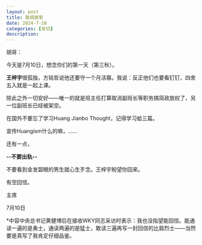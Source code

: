 ```yaml
---
layout: post
title: 致胡宸荣
date: 2024-7-10
categories: [亲切]
description: 
---
```


胡哥：

今天是7月10日，想念你们的第一天（第三秋）。

**王梓宇**很孤独，方铭哲说他还要守一个月活寡。我说：反正他们也要看钉钉，四舍五入就是一起上课。

除此之外一切安好——唯一的就是班主任打算取消副班长等职务搞简政放权了，另一位副班长已经被架空。

在国外不要忘了学习Huang Jianbo Thought，记得学习蛤三篇。

宣传Huangism什么的嘛，……

还有一点，

**--不要出轨--**

不要看到金发碧眼的男生就心生歹念。王梓宇盼望你回来。

有空回信。

主席

7月10日

*中容中央总书记黄健博后在接收WKY同志采访时表示：我也没指望能回信。能通读一遍的是勇士，通读两遍的是猛士，敢读三遍再写一封回信的比肩烈士——当然要是真写了我肯定仔细品鉴。
